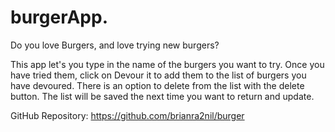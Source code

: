 # burgerApp.

Do you love Burgers, and love trying new burgers?

This app let's you type in the name of the burgers you want to try.  Once you have tried them, click on Devour it to add them to the list of burgers you have devoured.  There is an option to delete from the list with the delete button.  The list will be saved the next time you want to return and update.

GitHub Repository:
https://github.com/brianra2nil/burger